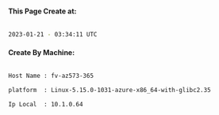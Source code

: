 
   
#### This Page Create at:

```bash

2023-01-21 - 03:34:11 UTC

```

#### Create By Machine:

```bash

Host Name : fv-az573-365

platform  : Linux-5.15.0-1031-azure-x86_64-with-glibc2.35

Ip Local  : 10.1.0.64

```

